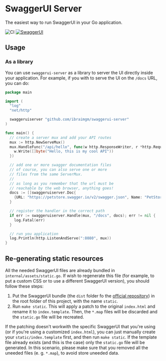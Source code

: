 # SwaggerUI Server

The easiest way to run SwaggerUI in your Go application.

![CI](https://github.com/ibraimgm/swaggerui-server/workflows/CI/badge.svg)
[![SwaggerUI](https://img.shields.io/badge/SwaggerUI-v3.40.0-blue)](https://github.com/swagger-api/swagger-ui/releases/tag/v3.40.0)

## Usage

### As a library

You can use `swaggerui-server` as a library to server the UI directly inside your application. For example, if you with to serve the UI on the `/docs` URL, you can do:

```go
package main

import (
  "log"
  "net/http"

  swaggeruiserver "github.com/ibraimgm/swaggerui-server"
)

func main() {
  // create a server mux and add your API routes
  mux := http.NewServeMux()
  mux.HandleFunc("/api/hello", func(w http.ResponseWriter, r *http.Request) {
    w.Write([]byte("Hello, this is my cool API"))
  })

  // add one or more swagger documentation files
  // of course, you can also serve one or more
  // files from the same ServerMux.
  //
  // as long as you remember that the url must be
  // reachable by the web browser, anything goes!
  docs := []swaggeruiserver.Doc{
    {URL: "https://petstore.swagger.io/v2/swagger.json", Name: "PetStore"},
  }

  // register the handler in the correct path
  if err := swaggeruiserver.Handle(mux, "/docs", docs); err != nil {
    log.Fatal(err)
  }

  // run you application
  log.Println(http.ListenAndServe(":8080", mux))
}
```

## Re-generating static resources

All the needed SwaggerUI files are already bundled in `internal/assets/static.go`. If wish to regenerate this file
(for example, to put a custom CSS or to use a different SwaggerUI version), you should follow these
steps:

1. Put the SwaggerUI bundle (the `dist` folder fo the [official repository](https://github.com/swagger-api/swagger-ui)) in the root folder of this project, with the name `static`.
2. Run `make static`. This will apply a patch to the original `index.html` and rename it to `index.template`. Then, the `*.map` files will be discarded and the `static.go` file will be recreated.

If the patching doesn't workwith the specific SwaggerUI that you're using (or if you're using a customized `index.html`), you can just manually create your `static/index.template` first, and then run `make static`. If the template file already exists (and this is the case) only the `static.go` file will be generated. In this scenario, please make sure that you removed all the uneeded files (e. g. `*.map`), to avoid store uneeded data.
